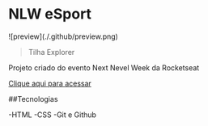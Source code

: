  # NLW eSport

 <div align-text="center">![preview](./.github/preview.png)</div>

 >Tilha Explorer

 Projeto criado do evento Next Nevel Week da Rocketseat

 [Clique aqui para acessar](https://guijandrey.github.io/NLW-eSport-explorer/)

 ##Tecnologias

 -HTML
 -CSS
 -Git e Github